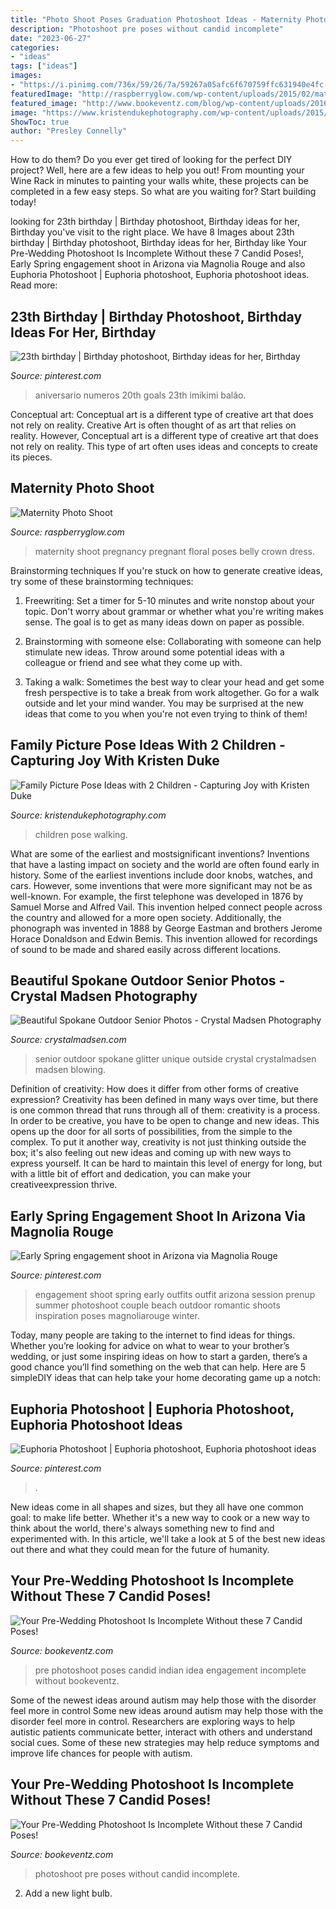 ```yaml
---
title: "Photo Shoot Poses Graduation Photoshoot Ideas - Maternity Photo Shoot"
description: "Photoshoot pre poses without candid incomplete"
date: "2023-06-27"
categories:
- "ideas"
tags: ["ideas"]
images:
- "https://i.pinimg.com/736x/59/26/7a/59267a05afc6f670759ffc631940e4fc--engagement-ideas-engagement-shoots.jpg"
featuredImage: "http://raspberryglow.com/wp-content/uploads/2015/02/maternity-photo-shoot-13-682x1024.jpg"
featured_image: "http://www.bookeventz.com/blog/wp-content/uploads/2016/05/x35.jpg.pagespeed.ic.PXhbKqgPzq.jpg"
image: "https://www.kristendukephotography.com/wp-content/uploads/2015/09/cuddle.jpg"
ShowToc: true
author: "Presley Connelly"
---
```



How to do them?
Do you ever get tired of looking for the perfect DIY project? Well, here are a few ideas to help you out! From mounting your Wine Rack in minutes to painting your walls white, these projects can be completed in a few easy steps. So what are you waiting for? Start building today!

	

		
looking for 23th birthday | Birthday photoshoot, Birthday ideas for her, Birthday you've visit to the right place. We have 8 Images about 23th birthday | Birthday photoshoot, Birthday ideas for her, Birthday like Your Pre-Wedding Photoshoot Is Incomplete Without these 7 Candid Poses!, Early Spring engagement shoot in Arizona via Magnolia Rouge and also Euphoria Photoshoot | Euphoria photoshoot, Euphoria photoshoot ideas. Read more:
		
    
## 23th Birthday | Birthday Photoshoot, Birthday Ideas For Her, Birthday

<img loading=lazy src="https://i.pinimg.com/736x/d8/a4/ea/d8a4ea5c470b8b33bebc94370aaf624d--birthday-makeup--birthday.jpg" onerror="this.onerror=null;this.src='https://tse4.mm.bing.net/th?id=OIP.RoBZ2uLKsLcEG8fXjpIasQHaJ3&amp;pid=15.1';" alt="23th birthday | Birthday photoshoot, Birthday ideas for her, Birthday">

_Source: pinterest.com_

>aniversario numeros 20th goals 23th imikimi balão. 

	

Conceptual art: Conceptual art is a different type of creative art that does not rely on reality.
Creative Art is often thought of as art that relies on reality. However, Conceptual art is a different type of creative art that does not rely on reality. This type of art often uses ideas and concepts to create its pieces.

    
## Maternity Photo Shoot

<img loading=lazy src="http://raspberryglow.com/wp-content/uploads/2015/02/maternity-photo-shoot-13-682x1024.jpg" onerror="this.onerror=null;this.src='https://tse3.mm.bing.net/th?id=OIP.yBhrVeJjREmgdMdApuSfyQHaLH&amp;pid=15.1';" alt="Maternity Photo Shoot">

_Source: raspberryglow.com_

>maternity shoot pregnancy pregnant floral poses belly crown dress. 

	

Brainstorming techniques
If you're stuck on how to generate creative ideas, try some of these brainstorming techniques:
1. Freewriting: Set a timer for 5-10 minutes and write nonstop about your topic. Don't worry about grammar or whether what you're writing makes sense. The goal is to get as many ideas down on paper as possible.

2. Brainstorming with someone else: Collaborating with someone can help stimulate new ideas. Throw around some potential ideas with a colleague or friend and see what they come up with.

3. Taking a walk: Sometimes the best way to clear your head and get some fresh perspective is to take a break from work altogether. Go for a walk outside and let your mind wander. You may be surprised at the new ideas that come to you when you're not even trying to think of them!

    
## Family Picture Pose Ideas With 2 Children - Capturing Joy With Kristen Duke

<img loading=lazy src="https://www.kristendukephotography.com/wp-content/uploads/2015/09/cuddle.jpg" onerror="this.onerror=null;this.src='https://tse2.mm.bing.net/th?id=OIP.ImZIHV21cPqV7XADHw4nsgHaLI&amp;pid=15.1';" alt="Family Picture Pose Ideas with 2 Children - Capturing Joy with Kristen Duke">

_Source: kristendukephotography.com_

>children pose walking. 

	

What are some of the earliest and mostsignificant inventions?
Inventions that have a lasting impact on society and the world are often found early in history. Some of the earliest inventions include door knobs, watches, and cars. However, some inventions that were more significant may not be as well-known. For example, the first telephone was developed in 1876 by Samuel Morse and Alfred Vail. This invention helped connect people across the country and allowed for a more open society. Additionally, the phonograph was invented in 1888 by George Eastman and brothers Jerome Horace Donaldson and Edwin Bemis. This invention allowed for recordings of sound to be made and shared easily across different locations.

    
## Beautiful Spokane Outdoor Senior Photos - Crystal Madsen Photography

<img loading=lazy src="http://www.crystalmadsen.com/wp-content/uploads/2012/10/Outdoor-Spokane-Senior-Girl-Photos_014-682x1024.jpg" onerror="this.onerror=null;this.src='https://tse3.mm.bing.net/th?id=OIP.YcIQFpbAv2G7kmqdQEUb5gHaLH&amp;pid=15.1';" alt="Beautiful Spokane Outdoor Senior Photos - Crystal Madsen Photography">

_Source: crystalmadsen.com_

>senior outdoor spokane glitter unique outside crystal crystalmadsen madsen blowing. 

	

Definition of creativity: How does it differ from other forms of creative expression?
Creativity has been defined in many ways over time, but there is one common thread that runs through all of them: creativity is a process. In order to be creative, you have to be open to change and new ideas. This opens up the door for all sorts of possibilities, from the simple to the complex.
To put it another way, creativity is not just thinking outside the box; it's also feeling out new ideas and coming up with new ways to express yourself. It can be hard to maintain this level of energy for long, but with a little bit of effort and dedication, you can make your creativeexpression thrive.

    
## Early Spring Engagement Shoot In Arizona Via Magnolia Rouge

<img loading=lazy src="https://i.pinimg.com/736x/59/26/7a/59267a05afc6f670759ffc631940e4fc--engagement-ideas-engagement-shoots.jpg" onerror="this.onerror=null;this.src='https://tse4.mm.bing.net/th?id=OIP.zwdPgnlG2B4UmfeAbb43FAHaJ8&amp;pid=15.1';" alt="Early Spring engagement shoot in Arizona via Magnolia Rouge">

_Source: pinterest.com_

>engagement shoot spring early outfits outfit arizona session prenup summer photoshoot couple beach outdoor romantic shoots inspiration poses magnoliarouge winter. 

	

Today, many people are taking to the internet to find ideas for things. Whether you’re looking for advice on what to wear to your brother’s wedding, or just some inspiring ideas on how to start a garden, there’s a good chance you’ll find something on the web that can help. Here are 5 simpleDIY ideas that can help take your home decorating game up a notch: 

    
## Euphoria Photoshoot | Euphoria Photoshoot, Euphoria Photoshoot Ideas

<img loading=lazy src="https://i.pinimg.com/736x/00/56/da/0056da07b4c30a2b2d874c104e3314ec.jpg" onerror="this.onerror=null;this.src='https://tse3.mm.bing.net/th?id=OIP.biLFpHNvaqiL_MD7ytvoBAHaLH&amp;pid=15.1';" alt="Euphoria Photoshoot | Euphoria photoshoot, Euphoria photoshoot ideas">

_Source: pinterest.com_

>. 

	

New ideas come in all shapes and sizes, but they all have one common goal: to make life better. Whether it's a new way to cook or a new way to think about the world, there's always something new to find and experimented with. In this article, we'll take a look at 5 of the best new ideas out there and what they could mean for the future of humanity.

    
## Your Pre-Wedding Photoshoot Is Incomplete Without These 7 Candid Poses!

<img loading=lazy src="https://www.bookeventz.com/blog/wp-content/uploads/2016/05/indian-engagement-photo-idea.jpg" onerror="this.onerror=null;this.src='https://tse3.mm.bing.net/th?id=OIP.XEh5z_obOtn-E5Nd1dLIMQHaE7&amp;pid=15.1';" alt="Your Pre-Wedding Photoshoot Is Incomplete Without these 7 Candid Poses!">

_Source: bookeventz.com_

>pre photoshoot poses candid indian idea engagement incomplete without bookeventz. 

	

Some of the newest ideas around autism may help those with the disorder feel more in control
Some new ideas around autism may help those with the disorder feel more in control. Researchers are exploring ways to help autistic patients communicate better, interact with others and understand social cues. Some of these new strategies may help reduce symptoms and improve life chances for people with autism.

    
## Your Pre-Wedding Photoshoot Is Incomplete Without These 7 Candid Poses!

<img loading=lazy src="http://www.bookeventz.com/blog/wp-content/uploads/2016/05/x35.jpg.pagespeed.ic.PXhbKqgPzq.jpg" onerror="this.onerror=null;this.src='https://tse4.mm.bing.net/th?id=OIP.8rxypjC_6rjlt318oqWtqQHaLG&amp;pid=15.1';" alt="Your Pre-Wedding Photoshoot Is Incomplete Without these 7 Candid Poses!">

_Source: bookeventz.com_

>photoshoot pre poses without candid incomplete. 

	

2. Add a new light bulb. 

